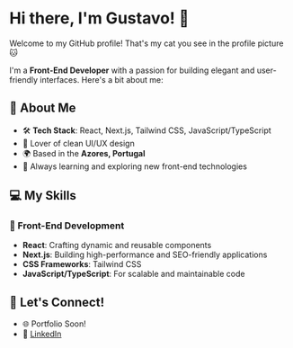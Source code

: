 # Hi there, I'm Gustavo! 👋

Welcome to my GitHub profile! That's my cat you see in the profile picture 🐱

I'm a **Front-End Developer** with a passion for building elegant and user-friendly interfaces. Here's a bit about me:

## 🚀 About Me
- 🛠️ **Tech Stack**: React, Next.js, Tailwind CSS, JavaScript/TypeScript
- 🎨 Lover of clean UI/UX design
- 🌍 Based in the **Azores, Portugal**
- 🌱 Always learning and exploring new front-end technologies

## 💻 My Skills

### 🌟 Front-End Development 
- **React**: Crafting dynamic and reusable components
- **Next.js**: Building high-performance and SEO-friendly applications
- **CSS Frameworks**: Tailwind CSS
- **JavaScript/TypeScript**: For scalable and maintainable code

## 💬 Let's Connect!
- 🌐 Portfolio Soon!
- 💼 [LinkedIn](https://www.linkedin.com/in/gustavofmendes/)
